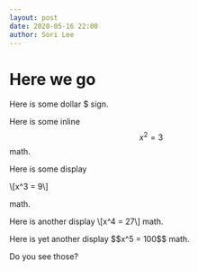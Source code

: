 ```yaml
---
layout: post
date: 2020-05-16 22:00
author: Sori Lee
---
```


# Here we go

Here is some dollar $ sign.

Here is some inline $$x^2 = 3$$ math.

Here is some display

\\[x^3 = 9\\]

math.

Here is another display
\\[x^4 = 27\\]
math.

Here is yet another display
\$\$x^5 = 100$$
math.

Do you see those?
